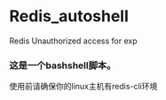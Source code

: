 # Redis_autoshell
Redis Unauthorized access  for exp

### 这是一个bashshell脚本。

使用前请确保你的linux主机有redis-cli环境

